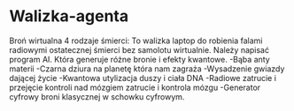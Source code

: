 # Walizka-agenta
Broń wirtualna 4 rodzaje śmierci:
To walizka laptop do robienia falami radiowymi ostatecznej śmierci bez samolotu wirtualnie. Należy napisać program AI. Która generuje różne bronie i efekty kwantowe. 
-Bąba anty materii 
-Czarna dziura na planetę która nam zagraża
-Wysadzenie gwiazdy dającej życie
-Kwantowa utylizacja duszy i ciała DNA
-Radiowe zatrucie i przejęcie kontroli nad mózgiem zatrucie i kontrola mózgu
-Generator cyfrowy broni klasycznej w schowku cyfrowym.
